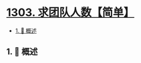 # [1303. 求团队人数【简单】](https://github.com/tnotesjs/TNotes.leetcode/tree/main/notes/1303.%20%E6%B1%82%E5%9B%A2%E9%98%9F%E4%BA%BA%E6%95%B0%E3%80%90%E7%AE%80%E5%8D%95%E3%80%91)

<!-- region:toc -->

- [1. 📝 概述](#1--概述)

<!-- endregion:toc -->

## 1. 📝 概述
